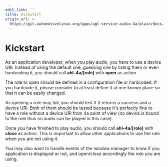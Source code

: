 ```yaml
---
edit_link: ''
title: Kickstart
origin_url: >-
  https://git.automotivelinux.org/apps/agl-service-audio-4a/plain/docs/high-level-api/kickstart.md?h=flounder
---
```


<!-- WARNING: This file is generated by fetch_docs.js using /home/boron/Documents/AGL/docs-webtemplate/site/_data/tocs/apis_services/flounder/flounder-agl-service-audio-4a-developer-guides-api-services-book.yml -->

# Kickstart

As an application developer, when you play audio, you have to use a device URI.
Instead of using the default one, guessing one by listing them or even
hardcoding it, you should call **ahl-4a/[role]** with **open** as action.

The role to open should be defined in a configuration file or hardcoded. If you
hardcode it, please consider to at least define it at one known place so that it
can be easily changed.

As opening a role may fail, you should test if it returns a success and a device
URI. Both of them should be tested because it's perfectly fine to have a role
without a device URI from 4a point of view (no device is bound to the role thus
no audio can be played in this case).

Once you have finished to play audio, you should call **ahl-4a/[role]** with
**close** as action. This is important to allow other applications to use the
role when you are not using it.

You may also want to handle events of the window manager to know if you
application is displayed or not, and open/close accordingly the role you are
using.
